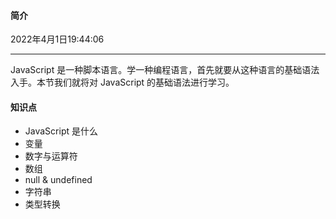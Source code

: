 #### 简介

2022年4月1日19:44:06

---

JavaScript 是一种脚本语言。学一种编程语言，首先就要从这种语言的基础语法入手。本节我们就将对 JavaScript 的基础语法进行学习。

#### 知识点

- JavaScript 是什么
- 变量
- 数字与运算符
- 数组
- null & undefined
- 字符串
- 类型转换